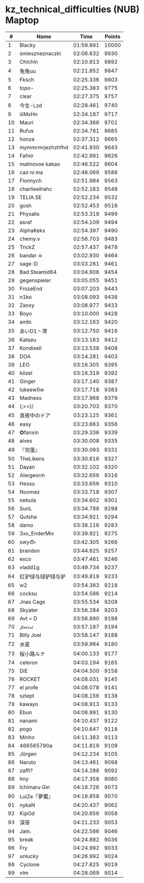 # kz_technical_difficulties (NUB) Maptop

|  # | Name | Time | Points |
|-------------- | -------------- | -------------- | -------------- | 
| 1 | Blacky | 01:59.891 | 10000 | 
| 2 | smieszneznaczki | 02:06.632 | 9930 | 
| 3 | Chichin | 02:10.913 | 9892 | 
| 4 | 兔兔uu | 02:21.852 | 9847 | 
| 5 | Fksch | 02:25.336 | 9803 | 
| 6 | topo- | 02:25.383 | 9775 | 
| 7 | clear | 02:27.375 | 9757 | 
| 8 | 今生-Lzd | 02:28.461 | 9740 | 
| 9 | iiiMxHn | 02:34.187 | 9717 | 
| 10 | Mauri | 02:34.366 | 9701 | 
| 11 | Rufus | 02:34.781 | 9685 | 
| 12 | honza | 02:37.312 | 9665 | 
| 13 | mymmrmrjezhzhfhd | 02:41.930 | 9643 | 
| 14 | Fafnir | 02:42.991 | 9626 | 
| 15 | malinovoe kakao | 02:46.522 | 9604 | 
| 16 | cao ni ma | 02:48.069 | 9586 | 
| 17 | Flonnych | 02:51.984 | 9563 | 
| 18 | charlieeilrahc | 02:52.163 | 9548 | 
| 19 | TELIA.SE | 02:52.234 | 9532 | 
| 20 | gosh | 02:52.453 | 9516 | 
| 21 | Physalis | 02:53.319 | 9499 | 
| 22 | asraf | 02:54.109 | 9494 | 
| 23 | AlphaKeks | 02:54.397 | 9490 | 
| 24 | chemy:v | 02:56.703 | 9483 | 
| 25 | TrickZ | 02:57.437 | 9478 | 
| 26 | bandar ☠ | 03:02.930 | 9464 | 
| 27 | sage :D | 03:03.281 | 9461 | 
| 28 | Bad Steamid64 | 03:04.906 | 9454 | 
| 29 | gegenspieler | 03:05.055 | 9451 | 
| 30 | FrozeEnd | 03:07.203 | 9443 | 
| 31 | n1ko | 03:08.093 | 9438 | 
| 32 | Zanxy | 03:08.977 | 9433 | 
| 33 | Boyo | 03:10.000 | 9428 | 
| 34 | ambi | 03:12.163 | 9420 | 
| 35 | あいD1丶澪 | 03:12.750 | 9416 | 
| 36 | Katseu | 03:13.163 | 9412 | 
| 37 | Kondixell | 03:13.538 | 9408 | 
| 38 | DOA | 03:14.281 | 9403 | 
| 39 | LEO | 03:16.305 | 9395 | 
| 40 | közel | 03:16.319 | 9392 | 
| 41 | Ginger | 03:17.140 | 9387 | 
| 42 | lukeew0w | 03:17.718 | 9383 | 
| 43 | Madness | 03:17.968 | 9379 | 
| 44 | (;><)/ | 03:20.703 | 9370 | 
| 45 | 真夜中のドア | 03:23.125 | 9361 | 
| 46 | easy | 03:23.663 | 9356 | 
| 47 | ✪fanxin | 03:29.336 | 9339 | 
| 48 | alves | 03:30.008 | 9335 | 
| 49 | 『完蛋』 | 03:30.093 | 9331 | 
| 50 | TheLikens | 03:30.616 | 9327 | 
| 51 | Dayan | 03:32.102 | 9320 | 
| 52 | Alergeorm | 03:32.656 | 9316 | 
| 53 | Hessu | 03:33.656 | 9310 | 
| 54 | Noomez | 03:33.718 | 9307 | 
| 55 | nebula | 03:34.602 | 9301 | 
| 56 | SunL | 03:34.788 | 9298 | 
| 57 | Qutsha | 03:34.921 | 9294 | 
| 58 | damo | 03:38.116 | 9283 | 
| 59 | 3xx_EnderMix | 03:39.921 | 9275 | 
| 60 | swy𐂃 | 03:42.305 | 9266 | 
| 61 | brandon | 03:44.625 | 9257 | 
| 62 | exco | 03:47.461 | 9246 | 
| 63 | vladd1g | 03:49.734 | 9237 | 
| 64 | 红驴绿与绿驴绿与驴 | 03:49.819 | 9233 | 
| 65 | w2 | 03:54.383 | 9218 | 
| 66 | cocksu | 03:54.586 | 9214 | 
| 67 | Jnas Cage | 03:55.534 | 9208 | 
| 68 | Skyater | 03:56.284 | 9203 | 
| 69 | Avt = D | 03:56.890 | 9198 | 
| 70 | 𝒥𝓊𝒾𝓈𝓈𝒾 | 03:57.187 | 9194 | 
| 71 | Billy Joel | 03:58.147 | 9188 | 
| 72 | 水星 | 03:59.984 | 9180 | 
| 73 | 桜小路ルナ | 04:00.133 | 9177 | 
| 74 | celeron | 04:03.194 | 9165 | 
| 75 | DiE | 04:04.500 | 9158 | 
| 76 | ROCKET | 04:08.031 | 9145 | 
| 77 | el profe | 04:08.078 | 9141 | 
| 78 | szlept | 04:08.156 | 9138 | 
| 79 | kawayo | 04:08.913 | 9133 | 
| 80 | Ebun | 04:08.991 | 9130 | 
| 81 | nanami | 04:10.437 | 9122 | 
| 82 | pogo | 04:10.647 | 9118 | 
| 83 | Minho | 04:11.383 | 9113 | 
| 84 | 466565790a | 04:11.819 | 9109 | 
| 85 | Jörgen | 04:12.234 | 9105 | 
| 86 | Naruto | 04:13.461 | 9098 | 
| 87 | zaffi? | 04:14.288 | 9092 | 
| 88 | hny | 04:17.358 | 9080 | 
| 89 | Ichimaru Gin | 04:18.726 | 9073 | 
| 90 | LuiZe『夢魘』 | 04:18.858 | 9070 | 
| 91 | nykaN | 04:20.437 | 9062 | 
| 92 | KipOd | 04:20.656 | 9058 | 
| 93 | 深哥 | 04:21.233 | 9053 | 
| 94 | Jam. | 04:22.586 | 9046 | 
| 95 | break | 04:24.882 | 9036 | 
| 96 | Fry | 04:24.992 | 9033 | 
| 97 | unlucky | 04:26.992 | 9024 | 
| 98 | Cyclone | 04:27.625 | 9019 | 
| 99 | vlm | 04:28.069 | 9014 | 

